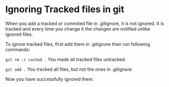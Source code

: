 # Ignoring Tracked files in git

When you add a tracked or commited file in .gitignore, it is not ignored. It is tracked and every time you change it the changes are notified unlike ignored files.

To ignore tracked files, first add them in .gitignore then run following commands:

`git rm -r cached .` You made all tracked files untracked.

`git add .` You tracked all files, but not the ones in .gitignore

Now you have successfully ignored them.
